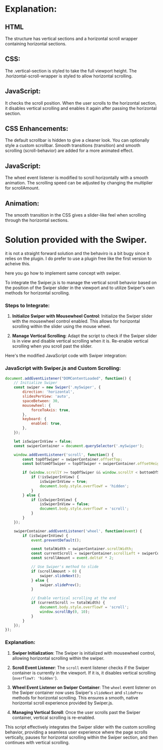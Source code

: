 # Explanation:
## HTML
The structure has vertical sections and a horizontal scroll wrapper containing horizontal sections.

## CSS: 
The .vertical-section is styled to take the full viewport height. 
The .horizontal-scroll-wrapper is styled to allow horizontal scrolling.

## JavaScript: 
It checks the scroll position. When the user scrolls to the horizontal section, it disables vertical scrolling and enables it again after passing the horizontal section.

## CSS Enhancements: 
The default scrollbar is hidden to give a cleaner look. You can optionally style a custom scrollbar. Smooth transitions (transition) and smooth scrolling (scroll-behavior) are added for a more animated effect.

## JavaScript: 
The wheel event listener is modified to scroll horizontally with a smooth animation. The scrolling speed can be adjusted by changing the multiplier for scrollAmount.

## Animation: 
The smooth transition in the CSS gives a slider-like feel when scrolling through the horizontal sections.

# Solution provided with the Swiper.

it is not a straight forward solution and the behaviro is a bit bugy since it relies on the plugin.
I do prefer to use a plugin free like the first version to acheive this.

here you go how to implement same concept with swiper.

To integrate the Swiper.js is to manage the vertical scroll behavior based on the position of the Swiper slider in the viewport and to utilize Swiper's own methods for horizontal scrolling.

### Steps to Integrate:

1. **Initialize Swiper with Mousewheel Control**: Initialize the Swiper slider with the mousewheel control enabled. This allows for horizontal scrolling within the slider using the mouse wheel.

2. **Manage Vertical Scrolling**: Adapt the script to check if the Swiper slider is in view and disable vertical scrolling when it is. Re-enable vertical scrolling when you scroll past the slider.

Here's the modified JavaScript code with Swiper integration:

### JavaScript with Swiper.js and Custom Scrolling:

```javascript
document.addEventListener("DOMContentLoaded", function() {
    // Initialize Swiper
    const swiper = new Swiper('.mySwiper', {
        direction: 'horizontal',
        slidesPerView: 'auto',
        spaceBetween: 30,
        mousewheel: {
            forceToAxis: true,
        },
        keyboard: {
            enabled: true,
        },
    });

    let isSwiperInView = false;
    const swiperContainer = document.querySelector('.mySwiper');

    window.addEventListener('scroll', function() {
        const topOfSwiper = swiperContainer.offsetTop;
        const bottomOfSwiper = topOfSwiper + swiperContainer.offsetHeight;

        if (window.scrollY >= topOfSwiper && window.scrollY < bottomOfSwiper) {
            if (!isSwiperInView) {
                isSwiperInView = true;
                document.body.style.overflowY = 'hidden';
            }
        } else {
            if (isSwiperInView) {
                isSwiperInView = false;
                document.body.style.overflowY = 'scroll';
            }
        }
    });

    swiperContainer.addEventListener('wheel', function(event) {
        if (isSwiperInView) {
            event.preventDefault();

            const totalWidth = swiperContainer.scrollWidth;
            const currentScroll = swiperContainer.scrollLeft + swiperContainer.offsetWidth;
            const scrollAmount = event.deltaY * 2;

            // Use Swiper's method to slide
            if (scrollAmount > 0) {
                swiper.slideNext();
            } else {
                swiper.slidePrev();
            }

            // Enable vertical scrolling at the end
            if (currentScroll >= totalWidth) {
                document.body.style.overflowY = 'scroll';
                window.scrollBy(0, 10);
            }
        }
    });
});
```

### Explanation:

1. **Swiper Initialization**: The Swiper is initialized with mousewheel control, allowing horizontal scrolling within the swiper.

2. **Scroll Event Listener**: The `scroll` event listener checks if the Swiper container is currently in the viewport. If it is, it disables vertical scrolling (`overflowY: 'hidden'`).

3. **Wheel Event Listener on Swiper Container**: The `wheel` event listener on the Swiper container now uses Swiper's `slideNext` and `slidePrev` methods for horizontal scrolling. This ensures a smooth, native horizontal scroll experience provided by Swiper.js.

4. **Managing Vertical Scroll**: Once the user scrolls past the Swiper container, vertical scrolling is re-enabled.

This script effectively integrates the Swiper slider with the custom scrolling behavior, providing a seamless user experience where the page scrolls vertically, pauses for horizontal scrolling within the Swiper section, and then continues with vertical scrolling.
